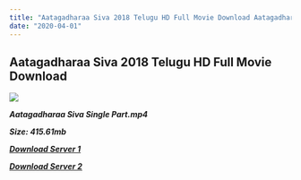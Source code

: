```yaml
---
title: "Aatagadharaa Siva 2018 Telugu HD Full Movie Download Aatagadharaa Siva Telugu HD Movie Download"
date: "2020-04-01"
---
```


## Aatagadharaa Siva 2018 Telugu HD Full Movie Download 

![](https://images.moviebuff.com/52b26a54-3c72-4590-a87e-7f886193b0a0?w=1000)

**_Aatagadharaa Siva Single Part.mp4_**

**_Size: 415.61mb_**

**_[Download Server 1](https://oload.life/f/gXco9qyt9Dw)_**

**_[Download Server 2](https://oload.life/f/gXco9qyt9Dw)_**
